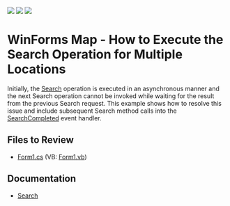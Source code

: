 <!-- default badges list -->
![](https://img.shields.io/endpoint?url=https://codecentral.devexpress.com/api/v1/VersionRange/128576743/16.2.3%2B)
[![](https://img.shields.io/badge/Open_in_DevExpress_Support_Center-FF7200?style=flat-square&logo=DevExpress&logoColor=white)](https://supportcenter.devexpress.com/ticket/details/T546604)
[![](https://img.shields.io/badge/📖_How_to_use_DevExpress_Examples-e9f6fc?style=flat-square)](https://docs.devexpress.com/GeneralInformation/403183)
<!-- default badges end -->

# WinForms Map - How to Execute the Search Operation for Multiple Locations

Initially, the [Search](https://documentation.devexpress.com/windowsforms/16711/Controls-and-Libraries/Map-Control/GIS-Data/Search) operation is executed in an asynchronous manner and the next Search operation cannot be invoked while waiting for the result from the previous Search request. This example shows how to resolve this issue and include subsequent Search method calls into the [SearchCompleted](https://documentation.devexpress.com/WindowsForms/DevExpress.XtraMap.BingSearchDataProvider.SearchCompleted.event) event handler.

## Files to Review

* [Form1.cs](./CS/GetSearchLocationAdditionalInfo/Form1.cs) (VB: [Form1.vb](./VB/GetSearchLocationAdditionalInfo/Form1.vb))

## Documentation

* [Search](https://docs.devexpress.com/WindowsForms/16711/controls-and-libraries/map-control/gis-data/search)


